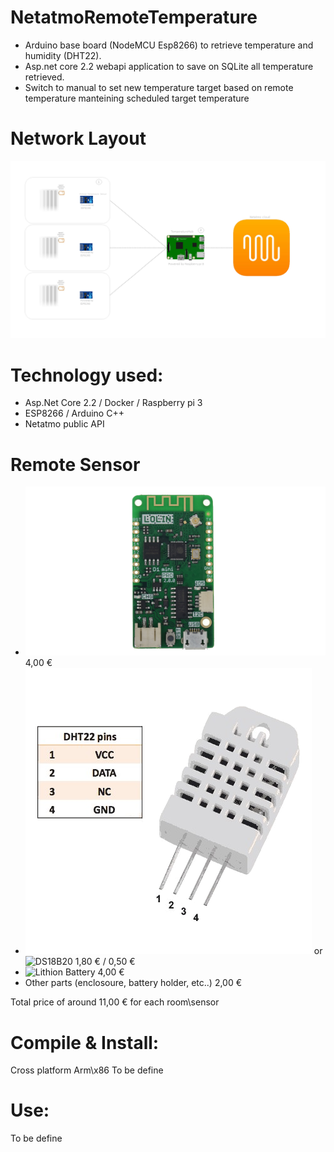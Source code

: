 # NetatmoRemoteTemperature

- Arduino base board (NodeMCU Esp8266) to retrieve temperature and humidity (DHT22).
- Asp.net core 2.2 webapi application to save on SQLite all temperature retrieved.
- Switch to manual to set new temperature target based on remote temperature manteining scheduled target temperature

# Network Layout
  ![Network Layout](/NetworkLayout.png)

# Technology used:

  - Asp.Net Core 2.2 / Docker / Raspberry pi 3
  - ESP8266 / Arduino C++
  - Netatmo public API

# Remote Sensor
  - ![LOLIN D1 MINI PRO v2](/RoomTempSender/Images/d1_mini_pro_v2.png) 4,00 €
  - ![DHT22](/RoomTempSender/Images/DHT22.png) or ![DS18B20]() 1,80 € / 0,50 €
  - ![Lithion Battery]() 4,00 €
  - Other parts (enclosoure, battery holder, etc..) 2,00 €

  Total price of around 11,00 € for each room\sensor

# Compile & Install:
Cross platform Arm\x86
To be define

# Use:

To be define